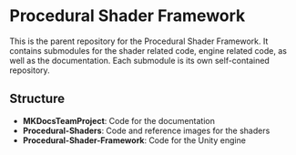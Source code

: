 # Procedural Shader Framework

This is the parent repository for the Procedural Shader Framework. It contains submodules for the shader related code, engine related code, as well as the documentation. Each submodule is its own self-contained repository.

## Structure
- **MKDocsTeamProject**: Code for the documentation
- **Procedural-Shaders**: Code and reference images for the shaders
- **Procedural-Shader-Framework**: Code for the Unity engine


